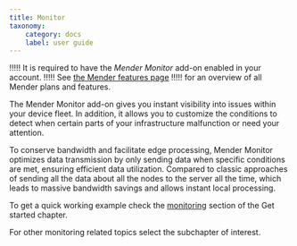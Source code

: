 ```yaml
---
title: Monitor
taxonomy:
    category: docs
    label: user guide
---
```


!!!!! It is required to have the _Mender Monitor_ add-on enabled in your account.
!!!!! See [the Mender features page](https://mender.io/product/features?target=_blank)
!!!!! for an overview of all Mender plans and features.

The Mender Monitor add-on gives you instant visibility into issues
within your device fleet. In addition, it allows you to customize the conditions
to detect when certain parts of your infrastructure malfunction or need your attention.

To conserve bandwidth and facilitate edge processing, Mender Monitor optimizes
data transmission by only sending data when specific conditions are met,
ensuring efficient data utilization.
Compared to classic approaches of sending all the data about all the nodes
to the server all the time, which leads to massive bandwidth savings and
allows instant local processing.


To get a quick working example check the [monitoring](../../01.Get-started/05.Monitor/docs.md) section of the Get started chapter.


For other monitoring related topics select the subchapter of interest.

